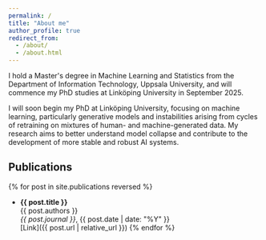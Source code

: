 ```yaml
---
permalink: /
title: "About me"
author_profile: true
redirect_from: 
  - /about/
  - /about.html
---
```

I hold a Master's degree in Machine Learning and Statistics from the Department of Information Technology, Uppsala University, and will commence my PhD studies at Linköping University in September 2025.

I will soon begin my PhD at Linköping University, focusing on machine learning, particularly generative models and instabilities arising from cycles of retraining on mixtures of human- and machine-generated data. My research aims to better understand model collapse and contribute to the development of more stable and robust AI systems.

## Publications

{% for post in site.publications reversed %}
  - **{{ post.title }}**<br>
    {{ post.authors }}<br>
    <em>{{ post.journal }}</em>, {{ post.date | date: "%Y" }}<br>
    [Link]({{ post.url | relative_url }})
{% endfor %}